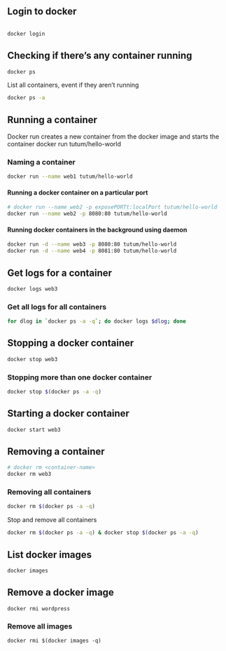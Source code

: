 ## Login to docker
```bash

docker login
```

## Checking if there’s any container running

```bash
docker ps
```

List all containers, event if they aren’t running

```bash
docker ps -a
```

## Running a container
Docker run creates a new container from the docker image and starts the container
docker run tutum/hello-world

### Naming a container
```bash
docker run --name web1 tutum/hello-world
```

#### Running a docker container on a particular port
```bash
# docker run --name web2 -p exposePORTt:localPort tutum/hello-world
docker run --name web2 -p 8080:80 tutum/hello-world
```

#### Running docker containers in the background using daemon
```bash
docker run -d --name web3 -p 8080:80 tutum/hello-world
docker run -d --name web4 -p 8081:80 tutum/hello-world
```

## Get logs for a container
```bash
docker logs web3
```

### Get all logs for all containers
```bash
for dlog in `docker ps -a -q`; do docker logs $dlog; done
```

## Stopping a docker container
```bash
docker stop web3
```

### Stopping more than one docker container
```bash
docker stop $(docker ps -a -q)
```


## Starting a docker container
```bash
docker start web3
```

## Removing a container

```bash
# docker rm <container-name>
docker rm web3
````

### Removing all containers
```bash
docker rm $(docker ps -a -q)
```

Stop and remove all containers
```bash
docker rm $(docker ps -a -q) & docker stop $(docker ps -a -q)
```

## List docker images
```bash
docker images
```

## Remove a docker image
```
docker rmi wordpress
```

### Remove all images
```
docker rmi $(docker images -q)
```

